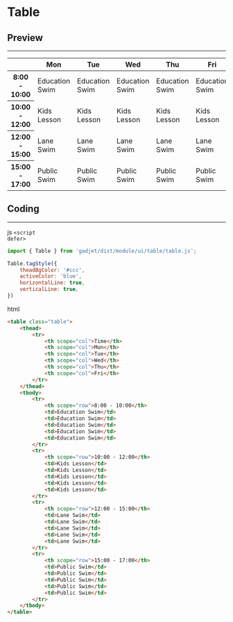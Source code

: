 # Table

## Preview
---
<div class="preview">
<table class="table">
    <thead>
        <tr>
            <th></th>
            <th scope="col">Mon</th>
            <th scope="col">Tue</th>
            <th scope="col">Wed</th>
            <th scope="col">Thu</th>
            <th scope="col">Fri</th>
        </tr>
    </thead>
    <tbody>
        <tr>
            <th scope="row">8:00 - 10:00</th>
            <td>Education Swim</td>
            <td>Education Swim</td>
            <td>Education Swim</td>
            <td>Education Swim</td>
            <td>Education Swim</td>
        </tr>
        <tr>
            <th scope="row">10:00 - 12:00</th>
            <td>Kids Lesson</td>
            <td>Kids Lesson</td>
            <td>Kids Lesson</td>
            <td>Kids Lesson</td>
            <td>Kids Lesson</td>
        </tr>
        <tr>
            <th scope="row">12:00 - 15:00</th>
            <td>Lane Swim</td>
            <td>Lane Swim</td>
            <td>Lane Swim</td>
            <td>Lane Swim</td>
            <td>Lane Swim</td>
        </tr>
        <tr>
            <th scope="row">15:00 - 17:00</th>
            <td>Public Swim</td>
            <td>Public Swim</td>
            <td>Public Swim</td>
            <td>Public Swim</td>
            <td>Public Swim</td>
        </tr>
    </tbody>
</table>
</div>


## Coding
---

<el-tag class="title-block">js <code>\<script defer></code></el-tag>
```js
import { Table } from 'gadjet/dist/module/ui/table/table.js';

Table.tagStyle({
    theadBgColor: '#ccc',
    activeColor: 'blue',
    horizontalLine: true,
    verticalLine: true,
})
```

<el-tag class="title-block">html</el-tag>
```html
<table class="table">
    <thead>
        <tr>
            <th scope="col">Time</th>
            <th scope="col">Mon</th>
            <th scope="col">Tue</th>
            <th scope="col">Wed</th>
            <th scope="col">Thu</th>
            <th scope="col">Fri</th>
        </tr>
    </thead>
    <tbody>
        <tr>
            <th scope="row">8:00 - 10:00</th>
            <td>Education Swim</td>
            <td>Education Swim</td>
            <td>Education Swim</td>
            <td>Education Swim</td>
            <td>Education Swim</td>
        </tr>
        <tr>
            <th scope="row">10:00 - 12:00</th>
            <td>Kids Lesson</td>
            <td>Kids Lesson</td>
            <td>Kids Lesson</td>
            <td>Kids Lesson</td>
            <td>Kids Lesson</td>
        </tr>
        <tr>
            <th scope="row">12:00 - 15:00</th>
            <td>Lane Swim</td>
            <td>Lane Swim</td>
            <td>Lane Swim</td>
            <td>Lane Swim</td>
            <td>Lane Swim</td>
        </tr>
        <tr>
            <th scope="row">15:00 - 17:00</th>
            <td>Public Swim</td>
            <td>Public Swim</td>
            <td>Public Swim</td>
            <td>Public Swim</td>
            <td>Public Swim</td>
        </tr>
    </tbody>
</table>
```